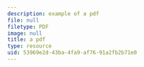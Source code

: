 ```yaml
---
description: example of a pdf
file: null
filetype: PDF
image: null
title: a pdf
type: resource
uid: 53969e2d-43ba-4fa9-af76-91a2fb2b71e0
---
```

